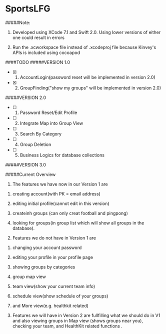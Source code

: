 # SportsLFG
#####Note: 
1. Developed using XCode 7.1 and Swift 2.0. Using lower versions of either one could result in errors

2. Run the .xcworkspace file instead of .xcodeproj file because Kinvey's APIs is included using cocoapod


####TODO
#####VERSION 1.0

- [x] 1.  AccountLogin(password reset will be implemented in version 2.0)
- [x] 2.  GroupFinding("show my groups" will be implemented in version 2.0)


#####VERSION 2.0

- [ ] 1.  Password Reset/Edit Profile
- [ ] 2.  Integrate Map into Group View
- [ ] 3.  Search By Category
- [ ] 4.  Group Deletion
- [ ] 5.  Business Logics for database collections 

#####VERSION 3.0




#####Current Overview
1. The features we have now in our Version 1 are 

  1) creating account(with PK = email address)

  2) editing initial profile(cannot edit in this version)

  3) createinh groups (can only creat football and pingpong)

  4) looking for groups(in group list which will show all groups in the database).

2. Features we do not have in Version 1 are 

  1) changing your account password
  
  2) editing your profile in your profile page

  3) showing groups by categories 

  4) group map view

  5) team view(show your current team info)

  6) schedule view(show schedule of your groups)

  7) and More view(e.g. healthkit related)

3. Features we will have in Version 2 are fullfilling what we should do in V1 and also viewing groups in Map view (shows groups near you), checking your team, and HealthKit related functions .

